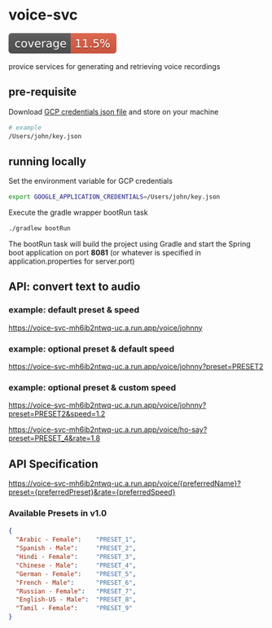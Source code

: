 # voice-svc

![Coverage](.github/badges/jacoco.svg)

provice services for generating and retrieving voice recordings

## pre-requisite

Download [GCP credentials json file](https://github.com/team-IPG/foundation/blob/main/key.json) and store on your machine

```bash
# example
/Users/john/key.json
```

## running locally

Set the environment variable for GCP credentials
```bash
export GOOGLE_APPLICATION_CREDENTIALS=/Users/john/key.json
```

Execute the gradle wrapper bootRun task
```bash
./gradlew bootRun
```

The bootRun task will build the project using Gradle and start the Spring boot application on port **8081** (or whatever is specified in application.properties for server.port)


## API: convert text to audio

### example: default preset & speed
https://voice-svc-mh6ib2ntwq-uc.a.run.app/voice/johnny

### example: optional preset & default speed
https://voice-svc-mh6ib2ntwq-uc.a.run.app/voice/johnny?preset=PRESET2

### example: optional preset & custom speed
https://voice-svc-mh6ib2ntwq-uc.a.run.app/voice/johnny?preset=PRESET2&speed=1.2

https://voice-svc-mh6ib2ntwq-uc.a.run.app/voice/ho-say?preset=PRESET_4&rate=1.8


## API Specification
https://voice-svc-mh6ib2ntwq-uc.a.run.app/voice/{preferredName}?preset={preferredPreset}&rate={preferredSpeed}


### Available Presets in v1.0
```json
{
  "Arabic - Female":    "PRESET_1",
  "Spanish - Male":     "PRESET_2",
  "Hindi - Female":     "PRESET_3",
  "Chinese - Male":     "PRESET_4",
  "German - Female":    "PRESET_5",
  "French - Male":      "PRESET_6",
  "Russian - Female":   "PRESET_7",
  "English-US - Male":  "PRESET_8",
  "Tamil - Female":     "PRESET_9"
}
```